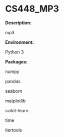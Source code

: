 # CS448_MP3
**Description:**

mp3

**Environment:**

Python 3

**Packages:**

numpy

pandas

seaborn

matplotlib

scikit-learn


time

itertools
